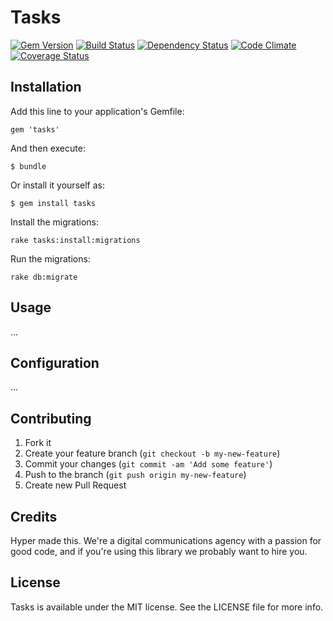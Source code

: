 # Tasks

[![Gem Version](https://img.shields.io/gem/v/tasks.svg)](https://rubygems.org/gems/tasks)
[![Build Status](https://img.shields.io/travis/hyperoslo/tasks.svg)](https://travis-ci.org/hyperoslo/tasks)
[![Dependency Status](https://img.shields.io/gemnasium/hyperoslo/tasks.svg)](https://gemnasium.com/hyperoslo/tasks)
[![Code Climate](https://img.shields.io/codeclimate/github/hyperoslo/tasks.svg)](https://codeclimate.com/github/hyperoslo/tasks)
[![Coverage Status](https://img.shields.io/coveralls/hyperoslo/tasks.svg)](https://coveralls.io/r/hyperoslo/tasks)

## Installation

Add this line to your application's Gemfile:

    gem 'tasks'

And then execute:

    $ bundle

Or install it yourself as:

    $ gem install tasks

Install the migrations:

    rake tasks:install:migrations

Run the migrations:

    rake db:migrate

## Usage

...

## Configuration

...

## Contributing

1. Fork it
2. Create your feature branch (`git checkout -b my-new-feature`)
3. Commit your changes (`git commit -am 'Add some feature'`)
4. Push to the branch (`git push origin my-new-feature`)
5. Create new Pull Request

## Credits

Hyper made this. We're a digital communications agency with a passion for good code,
and if you're using this library we probably want to hire you.

## License

Tasks is available under the MIT license. See the LICENSE file for more info.
